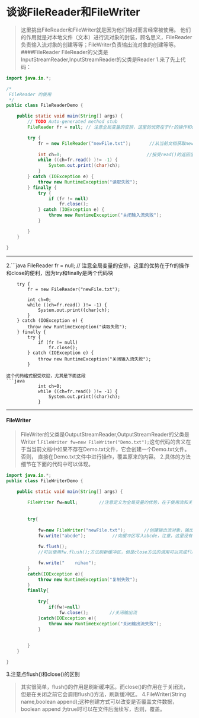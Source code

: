 # 谈谈FileReader和FileWriter
> 这里挑出FileReader和FileWriter就是因为他们相对而言经常被使用。
> 他们的作用就是对本地文件（文本）进行流对象的封装，顾名思义，FileReader负责输入流对象的创建等等；FileWriter负责输出流对象的创建等等。
####FileReader
> FileReader的父类是InputStreamReader,InputStreamReader的父类是Reader
1.来了先上代码：
```java 
import java.io.*;

/*
 FileReader 的使用
 */
public class FileReaderDemo {

	public static void main(String[] args) {
		// TODO Auto-generated method stub
		FileReader fr = null; // 注意全局变量的安排，这里的优势在于fr的操作和close的便利，因为try和finally是两个代码块

		try {
			fr = new FileReader("newFile.txt");       //从当前文档获取newFile.txt文件的流对象
			
			int ch=0;                                //接受read()的返回值，字符的ASCII值
			while ((ch=fr.read() )!= -1) {
				System.out.print((char)ch);
			}
		} catch (IOException e) {
			throw new RuntimeException("读取失败");
		} finally {
			try {
				if (fr != null)
					fr.close();             
			} catch (IOException e) {
				throw new RuntimeException("关闭输入流失败");
			}

		}
	}

}

```
-----------
2.```java
FileReader fr = null; // 注意全局变量的安排，这里的优势在于fr的操作和close的便利，因为try和finally是两个代码块

		try {
			fr = new FileReader("newFile.txt");
			
			int ch=0;
			while ((ch=fr.read() )!= -1) {
				System.out.print((char)ch);
			}
		} catch (IOException e) {
			throw new RuntimeException("读取失败");
		} finally {
			try {
				if (fr != null)
					fr.close();
			} catch (IOException e) {
				throw new RuntimeException("关闭输入流失败");
			}


```
这个代码格式很受欢迎，尤其是下面这段
```java
			int ch=0;
			while ((ch=fr.read() )!= -1) {
				System.out.print((char)ch);
			}
```
----------
#### FileWriter
> FileWriter的父类是OutputStreamReader,OutputStreamReader的父类是Writer
1.`FileWriter fw=new FileWriter("Demo.txt");`这句代码的含义在于当当前文档中如果不存在Demo.txt文件，它会创建一个Demo.txt文件。否则，
直接在Demo.txt文件中进行操作，覆盖原来的内容。
2.具体的方法细节在下面的代码中可以体现。
```java
import java.io.*;
public class FileWriterDemo {

	public static void main(String[] args) {
		
		FileWriter fw=null;        //注意定义为全局变量的优势，在于使用流和关闭流在不同的代码块中。
		
		
		try{
			
			fw=new FileWriter("newFile.txt");       //创建输出流对象，输出文件命名newFile.txt，注意覆盖问题
			fw.write("abcde");          //向缓冲区写入abcde，注意，这里没有写入文件中
			
			fw.flush();
			//可以使用fw.flush();方法刷新缓冲区，但是close方法的调用可以完成flush（）

			fw.write("    nihao"); 
		}
		catch(IOException e){
			throw new RuntimeException("复制失败");
		}
		finally{
			
			try{
				if(fw!=null)          
					fw.close();        //关闭输出流
			}catch(IOException e){
				throw new RuntimeException("关闭输出流失败");
			}
			
			
		}
	}

}

```

3.注意点flush()和close()的区别
> 其实很简单，flush()的作用是刷新缓冲区。而close()的作用在于关闭流，但是在关闭之前它会调用flush()方法，刷新缓冲区。
4.FileWriter(String name,boolean append);这种创建方式可以改变是否覆盖文件数据，boolean append 为true时可以在文件后面续写，否则，覆盖。
